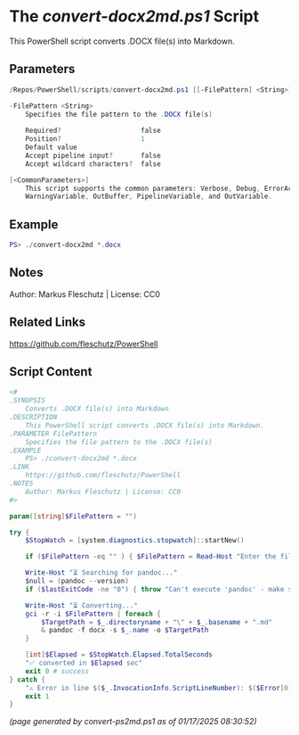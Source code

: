 The *convert-docx2md.ps1* Script
===========================

This PowerShell script converts .DOCX file(s) into Markdown.

Parameters
----------
```powershell
/Repos/PowerShell/scripts/convert-docx2md.ps1 [[-FilePattern] <String>] [<CommonParameters>]

-FilePattern <String>
    Specifies the file pattern to the .DOCX file(s)
    
    Required?                    false
    Position?                    1
    Default value                
    Accept pipeline input?       false
    Accept wildcard characters?  false

[<CommonParameters>]
    This script supports the common parameters: Verbose, Debug, ErrorAction, ErrorVariable, WarningAction, 
    WarningVariable, OutBuffer, PipelineVariable, and OutVariable.
```

Example
-------
```powershell
PS> ./convert-docx2md *.docx

```

Notes
-----
Author: Markus Fleschutz | License: CC0

Related Links
-------------
https://github.com/fleschutz/PowerShell

Script Content
--------------
```powershell
<#
.SYNOPSIS
	Converts .DOCX file(s) into Markdown 
.DESCRIPTION
	This PowerShell script converts .DOCX file(s) into Markdown.
.PARAMETER FilePattern
	Specifies the file pattern to the .DOCX file(s)
.EXAMPLE
	PS> ./convert-docx2md *.docx
.LINK
	https://github.com/fleschutz/PowerShell
.NOTES
	Author: Markus Fleschutz | License: CC0
#>

param([string]$FilePattern = "")

try {
	$StopWatch = [system.diagnostics.stopwatch]::startNew()

	if ($FilePattern -eq "" ) { $FilePattern = Read-Host "Enter the file pattern to the .DOCX file(s)" }

	Write-Host "⏳ Searching for pandoc..." 
	$null = (pandoc --version)
	if ($lastExitCode -ne "0") { throw "Can't execute 'pandoc' - make sure it's installed and available" }

	Write-Host "⏳ Converting..."
	gci -r -i $FilePattern | foreach {
		$TargetPath = $_.directoryname + "\" + $_.basename + ".md"
		& pandoc -f docx -s $_.name -o $TargetPath
	}

	[int]$Elapsed = $StopWatch.Elapsed.TotalSeconds
	"✅ converted in $Elapsed sec"
	exit 0 # success
} catch {
	"⚠️ Error in line $($_.InvocationInfo.ScriptLineNumber): $($Error[0])"
	exit 1
}
```

*(page generated by convert-ps2md.ps1 as of 01/17/2025 08:30:52)*
